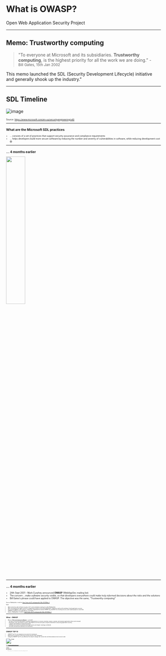 <!-- .slide: data-background-image="./content/images/owasp-logo-white.svg" data-background-size="15%" data-background-position="right 2% top 2%"-->

# What is OWASP?

Open Web Application Security Project

---
## Memo: Trustworthy computing

>"To everyone at Microsoft and its subsidiaries. **Trustworthy computing**, is the highest priority for all the work we are doing.” - <br><small>Bill Gates, 15th Jan 2002</small>

This memo launched the SDL (Security Development Lifecycle) initiative and generally shook up the industry."

---
## SDL Timeline

![image](./content/images/sdl-timeline.jpg)

<div style="text-align:left; font-size:0.5em;">

Source: https://www.microsoft.com/en-us/securityengineering/sdl/

---
## What are the Microsoft SDL practices

- ... consists of a set of practices that support security assurance and
compliance requirements
- ... helps developers build more secure software by reducing the number and
severity of vulnerabilities in software, while reducing development cost 😱

---
<!-- .slide: data-background-image="./content/images/mark_curphey.jpg" data-background-size="8%" data-background-position="right 9% top 17%"-->

## ... 4 months earlier

<image src="./content/images/owasp-2001-announcement.jpg" width="35%"/>

---
<!-- .slide: data-background-image="./content/images/mark_curphey.jpg" data-background-size="8%" data-background-position="right 9% top 17%"-->

## ... 4 months earlier

- 24th Sept 2001 - Mark Curphey announced **OWASP** (WebAppSec mailing list)
- The concern _...make software security visible, so that developers everywhere
could make truly informed decisions about the risks and the solutions_
- Bill Gates’s phrase could have applied to OWASP. The objective was the same,
_“Trustworthy computing”_

<div style="text-align:left; font-size:0.5em;">

Source: WebAppSec e-mail list: https://marc.info/?l=webappsec&r=1&b=200109&w=2

Note: 
- Mark worked as with software security in S.F. and moderated a mailing list
called WebAppSec
- Was convinced of the urgent need for a collaborative project to document
developers’ experience with and knowledge of web application security
- Announced OWASP on the <code>WebAppSec</code> mailing list, registered the
domain OWASP.org, paid $20 for a hosting account, and I asked people to come help
- OWASP is a 501(c)3 non-profit US org - est. 2004
- Source: WebAppSec e-mail list: https://marc.info/?l=webappsec&r=1&b=200109&w=2

---
## What - OWASP

- Mission: **No more insecure software** (.. oh bold!)
- .. an open community dedicated to enabling organizations to conceive,
develop, acquire, operate, and maintain applications that can be trusted
- .. all projects, tools, documents, forums, and chapters are free and open
to anyone interested in improving application security
- ... supports the building of impactful projects
- ... develops & nurtures communities through events and chapter meetings worldwide
- ... provides educational publications & resources

---
## OWASP TOP 10

- OWASP Top 10 is an awareness document for developers<!-- .element: style="font-size:0.9em"-->
- Represents consensus of the most critical security risks (webapps)<!-- .element: style="font-size:0.9em"-->
- Using the OWASP Top 10 is an effective first step to change dev culture into one that produces more secure code<!-- .element: style="font-size:0.9em"-->

![image](./content/images/owasp-top10-mapping.png)

<div style="text-align:left; font-size:0.5em;">

Source: https://owasp.org/www-project-top-ten/

---
## OWASP<br>Key Objective

>Raise awareness on critical application security risks by ranking top ten risks
